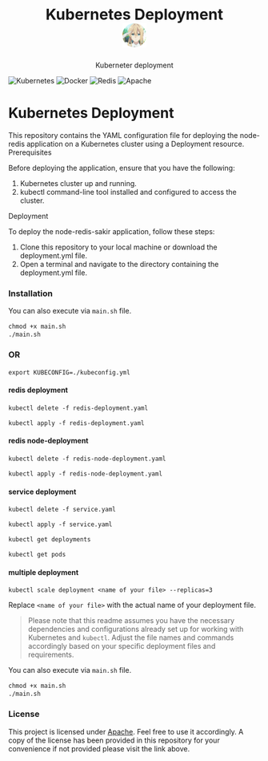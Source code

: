 <div align="center">  <h1 style="font-size:30px" > Kubernetes Deployment<br />
<img src="https://github.com/meteor314/ny-cli/blob/master/src/ny-cli.png?raw=true" width="48px" height="48px" > </h1>  </div>
<p align="center">
   Kuberneter deployment 
</p>

![Kubernetes](https://img.shields.io/badge/Kubernetes-1.18.0-blue.svg)
![Docker](https://img.shields.io/badge/Docker-19.03.8-blue.svg)
![Redis](https://img.shields.io/badge/Redis-5.0.9-blue.svg)
![Apache](https://img.shields.io/badge/Apache-2.4.41-blue.svg)

# Kubernetes Deployment

This repository contains the YAML configuration file for deploying the node-redis application on a Kubernetes cluster using a Deployment resource.
Prerequisites

Before deploying the application, ensure that you have the following:

<ol>
<li> Kubernetes cluster up and running. </li>
<li>kubectl command-line tool installed and configured to access the cluster. </li>
</ol>
Deployment

To deploy the node-redis-sakir application, follow these steps:

<ol>
<li> Clone this repository to your local machine or download the deployment.yml file. </li>
<li> Open a terminal and navigate to the directory containing the deployment.yml file. </li>
</ol>

### Installation

You can also execute via `main.sh` file.

```shell
chmod +x main.sh
./main.sh
```

### OR

```shell
export KUBECONFIG=./kubeconfig.yml
```

#### redis deployment

```shell
kubectl delete -f redis-deployment.yaml
```

```shell
kubectl apply -f redis-deployment.yaml
```

#### redis node-deployment

```shell
kubectl delete -f redis-node-deployment.yaml
```

```shell
kubectl apply -f redis-node-deployment.yaml
```

#### service deployment

```shell
kubectl delete -f service.yaml
```

```shell
kubectl apply -f service.yaml

```

```shell
kubectl get deployments
```

```shell
kubectl get pods
```

#### multiple deployment

```shell
kubectl scale deployment <name of your file> --replicas=3
```

Replace `<name of your file>` with the actual name of your deployment file.

> Please note that this readme assumes you have the necessary dependencies and configurations already set up for working with Kubernetes and `kubectl`. Adjust the file names and commands accordingly based on your specific deployment files and requirements.

You can also execute via `main.sh` file.

```shell
chmod +x main.sh
./main.sh
```

### License

This project is licensed under [Apache](https://raw.githubusercontent.com/meteor314/ny-cli/master/LICENSE). Feel free to use it accordingly. A copy of the license has been provided in this repository for your convenience if not provided please visit the link above.
